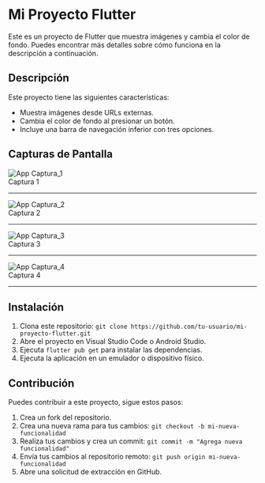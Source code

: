 # Mi Proyecto Flutter

Este es un proyecto de Flutter que muestra imágenes y cambia el color de fondo. Puedes encontrar más detalles sobre cómo funciona en la descripción a continuación.

## Descripción

Este proyecto tiene las siguientes características:

- Muestra imágenes desde URLs externas.
- Cambia el color de fondo al presionar un botón.
- Incluye una barra de navegación inferior con tres opciones.

## Capturas de Pantalla

![App Captura_1](photo_52.jpg)  
Captura 1

---

![App Captura_2](photo_56.jpg)  
Captura 2

---

![App Captura_3](photo_59.jpg)  
Captura 3

---

![App Captura_4](photo_02.jpg)  
Captura 4

---

## Instalación

1. Clona este repositorio: `git clone https://github.com/tu-usuario/mi-proyecto-flutter.git`
2. Abre el proyecto en Visual Studio Code o Android Studio.
3. Ejecuta `flutter pub get` para instalar las dependencias.
4. Ejecuta la aplicación en un emulador o dispositivo físico.

## Contribución

Puedes contribuir a este proyecto, sigue estos pasos:

1. Crea un fork del repositorio.
2. Crea una nueva rama para tus cambios: `git checkout -b mi-nueva-funcionalidad`
3. Realiza tus cambios y crea un commit: `git commit -m "Agrega nueva funcionalidad"`
4. Envía tus cambios al repositorio remoto: `git push origin mi-nueva-funcionalidad`
5. Abre una solicitud de extracción en GitHub.
